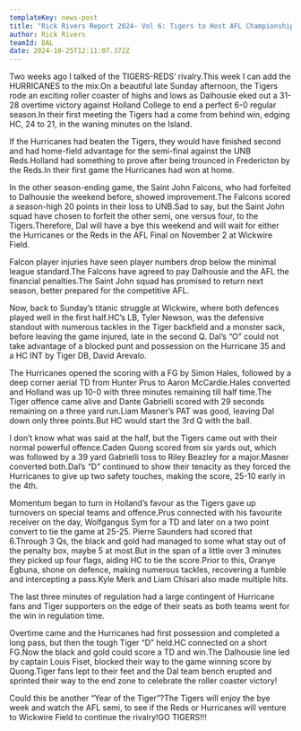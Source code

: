 ```yaml
---
templateKey: news-post
title: "Rick Rivers Report 2024- Vol 6: Tigers to Host AFL Championship"
author: Rick Rivers
teamId: DAL
date: 2024-10-25T12:11:07.372Z
---
```

Two weeks ago I talked of the TIGERS-REDS’ rivalry.This week I can add the HURRICANES to the mix.On a beautiful late Sunday afternoon, the Tigers rode an exciting roller coaster of highs and lows as Dalhousie eked out a 31-28 overtime victory against Holland College to end a perfect 6-0 regular season.In their first meeting the Tigers had a come from behind win, edging HC, 24 to 21, in the waning minutes on the Island.

If the Hurricanes had beaten the Tigers, they would have finished second and had home-field advantage for the semi-final against the UNB Reds.Holland had something to prove after being trounced in Fredericton by the Reds.In their first game the Hurricanes had won at home.

In the other season-ending game, the Saint John Falcons, who had forfeited to Dalhousie the weekend before, showed improvement.The Falcons scored a season-high 20 points in their loss to UNB.Sad to say, but the Saint John squad have chosen to forfeit the other semi, one versus four, to the Tigers.Therefore, Dal will have a bye this weekend and will wait for either the Hurricanes or the Reds in the AFL Final on November 2 at Wickwire Field.

Falcon player injuries have seen player numbers drop below the minimal league standard.The Falcons have agreed to pay Dalhousie and the AFL the financial penalties.The Saint John squad has promised to return next season, better prepared for the competitive AFL.

Now, back to Sunday’s titanic struggle at Wickwire, where both defences played well in the first half.HC’s LB, Tyler Newson, was the defensive standout with numerous tackles in the Tiger backfield and a monster sack, before leaving the game injured, late in the second Q. Dal’s “O” could not take advantage of a blocked punt and possession on the Hurricane 35 and a HC INT by Tiger DB, David Arevalo.

The Hurricanes opened the scoring with a FG by Simon Hales, followed by a deep corner aerial TD from Hunter Prus to Aaron McCardie.Hales converted and Holland was up 10-0 with three minutes remaining till half time.The Tiger offence came alive and Dante Gabrielli scored with 29 seconds remaining on a three yard run.Liam Masner’s PAT was good, leaving Dal down only three points.But HC would start the 3rd Q with the ball.

I don’t know what was said at the half, but the Tigers came out with their normal powerful offence.Caden Quong scored from six yards out, which was followed by a 39 yard Gabrielli toss to Riley Beazley for a major.Masner converted both.Dal’s “D” continued to show their tenacity as they forced the Hurricanes to give up two safety touches, making the score, 25-10 early in the 4th.

Momentum began to turn in Holland’s favour as the Tigers gave up turnovers on special teams and offence.Prus connected with his favourite receiver on the day, Wolfgangus Sym for a TD and later on a two point convert to tie the game at 25-25. Pierre Saunders had scored that 6.Through 3 Qs, the black and gold had managed to some what stay out of the penalty box, maybe 5 at most.But in the span of a little over 3 minutes they picked up four flags, aiding HC to tie the score.Prior to this, Oranye Egbuna, shone on defence, making numerous tackles, recovering a fumble and intercepting a pass.Kyle Merk and Liam Chisari also made multiple hits.

The last three minutes of regulation had a large contingent of Hurricane fans and Tiger supporters on the edge of their seats as both teams went for the win in regulation time.

Overtime came and the Hurricanes had first possession and completed a long pass, but then the tough Tiger “D” held.HC connected on a short FG.Now the black and gold could score a TD and win.The Dalhousie line led by captain Louis Fiset, blocked their way to the game winning score by Quong.Tiger fans lept to their feet and the Dal team bench erupted and sprinted their way to the end zone to celebrate the roller coaster victory!

Could this be another “Year of the Tiger”?The Tigers will enjoy the bye week and watch the AFL semi, to see if the Reds or Hurricanes will venture to Wickwire Field to continue the rivalry!GO TIGERS!!!